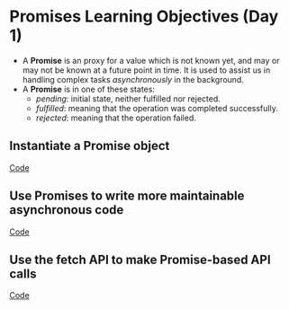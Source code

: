 # Promises Learning Objectives (Day 1)

- A **Promise** is an proxy for a value which is not known yet, and may or may not be known at a future point in time.  It is used to assist us in handling complex tasks *asynchronously* in the background.
- A **Promise** is in one of these states:
  - *pending*: initial state, neither fulfilled nor rejected.
  - *fulfilled*: meaning that the operation was completed successfully.
  - *rejected*: meaning that the operation failed.

## Instantiate a Promise object

[Code](./promise-01.js)

## Use Promises to write more maintainable asynchronous code

[Code](./promise-02.js)

## Use the fetch API to make Promise-based API calls

[Code](./promise-03.js)
